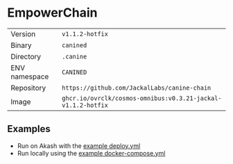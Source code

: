 # EmpowerChain

| | |
|---|---|
|Version|`v1.1.2-hotfix`|
|Binary|`canined`|
|Directory|`.canine`|
|ENV namespace|`CANINED`|
|Repository|`https://github.com/JackalLabs/canine-chain`|
|Image|`ghcr.io/ovrclk/cosmos-omnibus:v0.3.21-jackal-v1.1.2-hotfix`|

## Examples

- Run on Akash with the [example deploy.yml](./deploy.yml)
- Run locally using the [example docker-compose.yml](./docker-compose.yml)